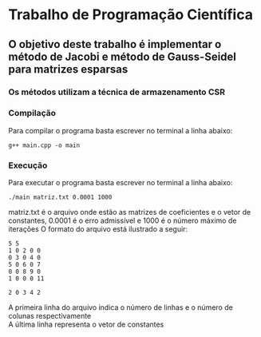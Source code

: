 # Trabalho de Programação Científica

## O objetivo deste trabalho é implementar o método de Jacobi e método de Gauss-Seidel para matrizes esparsas

### Os métodos utilizam a técnica de armazenamento CSR

### Compilação

Para compilar o programa basta escrever no terminal a linha abaixo:

```
g++ main.cpp -o main
```

### Execução

Para executar o programa basta escrever no terminal a linha abaixo:

```
./main matriz.txt 0.0001 1000
```

matriz.txt é o arquivo onde estão as matrizes de coeficientes e o vetor de constantes, 0.0001 é o erro admissível e 1000 é o número máximo de iterações
O formato do arquivo está ilustrado a seguir:

```
5 5
1 0 2 0 0
0 3 0 4 0
5 0 6 0 7
0 0 8 9 0
1 0 0 0 11

2 0 3 4 2
```

A primeira linha do arquivo indica o número de linhas e o número de colunas respectivamente
<br/>
A última linha representa o vetor de constantes
